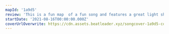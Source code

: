 ```yaml
---
mapId: '1a9d5'
review: 'This is a fun map  of a fun song and features a great light show, interesting pattern variety and a great range of difficulties to make it accessible to players of all skill levels.'
startDate: '2021-08-16T00:00:00.000Z'
coverUrlOverwrite: https://cdn.assets.beatleader.xyz/songcover-1a9d5-cover.jpg
---
```

